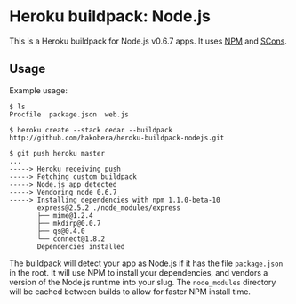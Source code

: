 Heroku buildpack: Node.js
=========================

This is a Heroku buildpack for Node.js v0.6.7 apps.
It uses [NPM](http://npmjs.org/) and [SCons](http://www.scons.org/).

Usage
-----

Example usage:

    $ ls
    Procfile  package.json  web.js

    $ heroku create --stack cedar --buildpack http://github.com/hakobera/heroku-buildpack-nodejs.git

    $ git push heroku master
    ...
    -----> Heroku receiving push
    -----> Fetching custom buildpack
    -----> Node.js app detected
    -----> Vendoring node 0.6.7
    -----> Installing dependencies with npm 1.1.0-beta-10
           express@2.5.2 ./node_modules/express
           ├── mime@1.2.4
           ├── mkdirp@0.0.7
           ├── qs@0.4.0
           └── connect@1.8.2
           Dependencies installed

The buildpack will detect your app as Node.js if it has the file `package.json` in the root.  It will use NPM to install your dependencies, and vendors a version of the Node.js runtime into your slug.  The `node_modules` directory will be cached between builds to allow for faster NPM install time.
